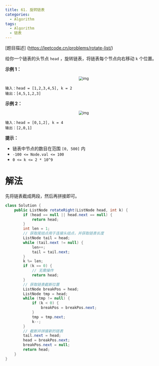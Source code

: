 ```yaml
---
title: 61. 旋转链表
categories:
  - Algorithm
tags:
  - Algorithm
  - 链表
---
```


[题目描述] (https://leetcode.cn/problems/rotate-list/)

给你一个链表的头节点 `head` ，旋转链表，将链表每个节点向右移动 `k` 个位置。

**示例 1：**

<div align="center">
    <img src="https://raw.githubusercontent.com/Traserve/traserve.github.io/master/_posts/algorithm/images/61-1.jpg" alt="img" style="zoom:80%;" />
</div>

```
输入：head = [1,2,3,4,5], k = 2
输出：[4,5,1,2,3]
```

**示例 2：**

<div align="center">
    <img src="https://raw.githubusercontent.com/Traserve/traserve.github.io/master/_posts/algorithm/images/61-2.jpg" alt="img" style="zoom:80%;" />
</div>

```
输入：head = [0,1,2], k = 4
输出：[2,0,1]
```

**提示：**

- 链表中节点的数目在范围 `[0, 500]` 内
- `-100 <= Node.val <= 100`
- `0 <= k <= 2 * 10^9`

# 解法

先将链表截成两段，然后再拼接即可。

```java
class Solution {
    public ListNode rotateRight(ListNode head, int k) {
        if (head == null || head.next == null) {
            return head;
        }
        int len = 1;
        // 获取尾结点用于连接头结点，并获取链表长度
        ListNode tail = head;
        while (tail.next != null) {
            len++;
            tail = tail.next;
        }
        k %= len;
        if (k == 0) {
            // 无需操作
            return head;
        }
        // 获取链表截断位置
        ListNode breakPos = head;
        ListNode tmp = head;
        while (tmp != null) {
            if (k < 0) {
                breakPos = breakPos.next;
            }
            tmp = tmp.next;
            k--;
        }
        // 截断并拼接新的链表
        tail.next = head;
        head = breakPos.next;
        breakPos.next = null;
        return head;
    }
}
```

